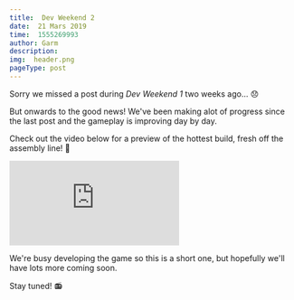 ```yaml
---
title:  Dev Weekend 2
date:  21 Mars 2019
time:  1555269993
author: Garm
description:  
img:  header.png
pageType: post
---
```

Sorry we missed a post during *Dev Weekend 1* two weeks ago... 😞

But onwards to the good news! We've been making alot of progress since the last post and the gameplay is improving day by day. 

Check out the video below for a preview of the hottest build, fresh off the assembly line! 🎉

<div class="aspect-16-9">
  <iframe src="https://player.vimeo.com/video/330352876" frameborder="0" allow="fullscreen" allowfullscreen>
    Coolest video ever, it features lasers...
  </iframe>
</div>

We're busy developing the game so this is a short one, but hopefully we'll have lots more coming soon.  

Stay tuned! 📻